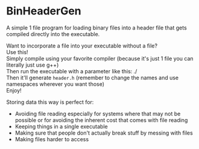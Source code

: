 # BinHeaderGen
A simple 1 file program for loading binary files into a header file that gets compiled directly into the executable.

Want to incorporate a file into your executable without a file? <br/>
Use this! <br/>
Simply compile using your favorite compiler (because it's just 1 file you can literally just use g++) <br/>
Then run the executable with a parameter like this: ./<exec name> <file path> <br/>
Then it'll generate `header.h` (remember to change the names and use namespaces wherever you want those) <br/>
Enjoy! <br/>
  
Storing data this way is perfect for:<br/>
- Avoiding file reading especially for systems where that may not be possible or for avoiding the inherent cost that comes with file reading
- Keeping things in a single executable
- Making sure that people don't actually break stuff by messing with files
- Making files harder to access
